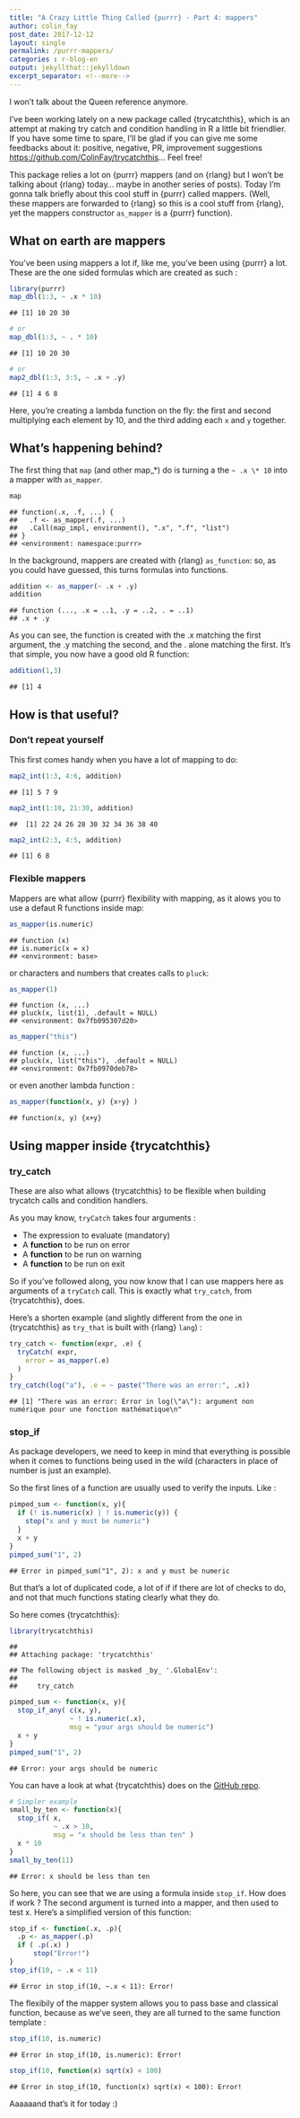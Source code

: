 ```yaml
---
title: "A Crazy Little Thing Called {purrr} - Part 4: mappers"
author: colin_fay
post_date: 2017-12-12
layout: single
permalink: /purrr-mappers/
categories : r-blog-en
output: jekyllthat::jekylldown
excerpt_separator: <!--more-->
---
```


I won’t talk about the Queen reference anymore.

<!--more-->

I’ve been working lately on a new package called {trycatchthis}, which
is an attempt at making try catch and condition handling in R a little
bit friendlier. If you have some time to spare, I’ll be glad if you can
give me some feedbacks about it: positive, negative, PR, improvement
suggestions <https://github.com/ColinFay/trycatchthis>… Feel free\!

This package relies a lot on {purrr} mappers (and on {rlang} but I won’t
be talking about {rlang} today… maybe in another series of posts). Today
I’m gonna talk briefly about this cool stuff in {purrr} called mappers.
(Well, these mappers are forwarded to {rlang} so this is a cool stuff
from {rlang}, yet the mappers constructor `as_mapper` is a {purrr}
function).

## What on earth are mappers

You’ve been using mappers a lot if, like me, you’ve been using {purrr} a
lot. These are the one sided formulas which are created as such :

``` r
library(purrr)
map_dbl(1:3, ~ .x * 10)
```

    ## [1] 10 20 30

``` r
# or 
map_dbl(1:3, ~ . * 10)
```

    ## [1] 10 20 30

``` r
# or 
map2_dbl(1:3, 3:5, ~ .x + .y)
```

    ## [1] 4 6 8

Here, you’re creating a lambda function on the fly: the first and second
multiplying each element by 10, and the third adding each `x` and `y`
together.

## What’s happening behind?

The first thing that `map` (and other map\_\*) do is turning a the `~ .x
\* 10` into a mapper with `as_mapper`.

``` r
map
```

    ## function(.x, .f, ...) {
    ##   .f <- as_mapper(.f, ...)
    ##   .Call(map_impl, environment(), ".x", ".f", "list")
    ## }
    ## <environment: namespace:purrr>

In the background, mappers are created with {rlang} `as_function`: so,
as you could have guessed, this turns formulas into functions.

``` r
addition <- as_mapper(~ .x + .y)
addition
```

    ## function (..., .x = ..1, .y = ..2, . = ..1) 
    ## .x + .y

As you can see, the function is created with the .x matching the first
argument, the .y matching the second, and the . alone matching the
first. It’s that simple, you now have a good old R function:

``` r
addition(1,3)
```

    ## [1] 4

## How is that useful?

### Don’t repeat yourself

This first comes handy when you have a lot of mapping to do:

``` r
map2_int(1:3, 4:6, addition)
```

    ## [1] 5 7 9

``` r
map2_int(1:10, 21:30, addition)
```

    ##  [1] 22 24 26 28 30 32 34 36 38 40

``` r
map2_int(2:3, 4:5, addition)
```

    ## [1] 6 8

### Flexible mappers

Mappers are what allow {purrr} flexibility with mapping, as it alows you
to use a defaut R functions inside map:

``` r
as_mapper(is.numeric)
```

    ## function (x) 
    ## is.numeric(x = x)
    ## <environment: base>

or characters and numbers that creates calls to `pluck`:

``` r
as_mapper(1)
```

    ## function (x, ...) 
    ## pluck(x, list(1), .default = NULL)
    ## <environment: 0x7fb095307d20>

``` r
as_mapper("this")
```

    ## function (x, ...) 
    ## pluck(x, list("this"), .default = NULL)
    ## <environment: 0x7fb0970deb78>

or even another lambda function :

``` r
as_mapper(function(x, y) {x+y} )
```

    ## function(x, y) {x+y}

## Using mapper inside {trycatchthis}

### try\_catch

These are also what allows {trycatchthis} to be flexible when building
trycatch calls and condition handlers.

As you may know, `tryCatch` takes four arguments :

  - The expression to evaluate (mandatory)
  - A **function** to be run on error
  - A **function** to be run on warning
  - A **function** to be run on exit

So if you’ve followed along, you now know that I can use mappers here as
arguments of a `tryCatch` call. This is exactly what `try_catch`, from
{trycatchthis}, does.

Here’s a shorten example (and slightly different from the one in
{trycatchthis} as `try_that` is built with {rlang} `lang`) :

``` r
try_catch <- function(expr, .e) {
  tryCatch( expr,
    error = as_mapper(.e)
  )
}
try_catch(log("a"), .e = ~ paste("There was an error:", .x))
```

    ## [1] "There was an error: Error in log(\"a\"): argument non numérique pour une fonction mathématique\n"

### stop\_if

As package developers, we need to keep in mind that everything is
possible when it comes to functions being used in the wild (characters
in place of number is just an example).

So the first lines of a function are usually used to verify the inputs.
Like :

``` r
pimped_sum <- function(x, y){
  if (! is.numeric(x) | ! is.numeric(y)) {
    stop("x and y must be numeric")
  }
  x + y
}
pimped_sum("1", 2)
```

    ## Error in pimped_sum("1", 2): x and y must be numeric

But that’s a lot of duplicated code, a lot of if if there are lot of
checks to do, and not that much functions stating clearly what they do.

So here comes {trycatchthis}:

``` r
library(trycatchthis)
```

    ## 
    ## Attaching package: 'trycatchthis'

    ## The following object is masked _by_ '.GlobalEnv':
    ## 
    ##     try_catch

``` r
pimped_sum <- function(x, y){
  stop_if_any( c(x, y), 
               ~ ! is.numeric(.x), 
               msg = "your args should be numeric")
  x + y
}
pimped_sum("1", 2)
```

    ## Error: your args should be numeric

You can have a look at what {trycatchthis} does on the [GitHub
repo](https://github.com/ColinFay/trycatchthis).

``` r
# Simpler example
small_by_ten <- function(x){
  stop_if( x, 
           ~ .x > 10, 
           msg = "x should be less than ten" )
  x * 10
}
small_by_ten(11)
```

    ## Error: x should be less than ten

So here, you can see that we are using a formula inside `stop_if`. How
does if work ? The second argument is turned into a mapper, and then
used to test x. Here’s a simplified version of this function:

``` r
stop_if <- function(.x, .p){
  .p <- as_mapper(.p)
  if ( .p(.x) )
      stop("Error!")
}
stop_if(10, ~ .x < 11)
```

    ## Error in stop_if(10, ~.x < 11): Error!

The flexibily of the mapper system allows you to pass base and classical
function, because as we’ve seen, they are all turned to the same
function template :

``` r
stop_if(10, is.numeric)
```

    ## Error in stop_if(10, is.numeric): Error!

``` r
stop_if(10, function(x) sqrt(x) < 100)
```

    ## Error in stop_if(10, function(x) sqrt(x) < 100): Error!

Aaaaaand that’s it for today :)
